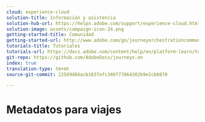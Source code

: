 ```yaml
---
cloud: experience-cloud
solution-title: Información y asistencia
solution-hub-url: https://helpx.adobe.com/support/experience-cloud.html
solution-image: assets/campaign-icon-24.png
getting-started-title: Comunidad
getting-started-url: http://www.adobe.com/go/journeyorchestrationcommunity
tutorials-title: Tutoriales
tutorials-url: https://docs.adobe.com/content/help/en/platform-learn/tutorials/journey-orchestration/introduction.html
git-repo: https://github.com/AdobeDocs/journeys.en
index: true
translation-type: tm+mt
source-git-commit: 22569d66acb1637efc346f77864302b9e2cb6070

---
```



# Metadatos para viajes
